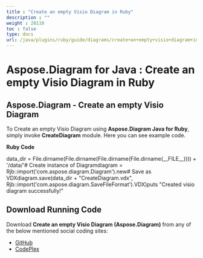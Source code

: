 ```yaml
---
title : "Create an empty Visio Diagram in Ruby" 
description : "" 
weight : 20110 
toc : false
type: docs
url: /java/plugins/ruby/guide/diagrams/create+an+empty+visio+diagram+in+ruby/
---
```


# Aspose.Diagram for Java : Create an empty Visio Diagram in Ruby


## Aspose.Diagram - Create an empty Visio Diagram

To Create an empty Visio Diagram using **Aspose.Diagram Java for Ruby**, simply invoke **CreateDiagram** module. Here you can see example code.

**Ruby Code**

data\_dir = File.dirname(File.dirname(File.dirname(File.dirname(\_\_FILE\_\_)))) + '/data/'# Create instance of Diagramdiagram = Rjb::import('com.aspose.diagram.Diagram').new# Save as VDXdiagram.save(data\_dir + "CreateDiagram.vdx", Rjb::import('com.aspose.diagram.SaveFileFormat').VDX)puts "Created visio diagram successfully!"

## Download Running Code

Download **Create an empty Visio Diagram (Aspose.Diagram)** from any of the below mentioned social coding sites:

*   [GitHub](https://github.com/asposediagram/Aspose.Diagram-for-Java/blob/master/Plugins/Aspose_Diagram_Java_for_Ruby/lib/asposediagramjava/Diagrams/creatediagram.rb)
*   [CodePlex](https://asposediagramjavaruby.codeplex.com/SourceControl/latest#lib/asposediagramjava/Diagrams/creatediagram.rb)

